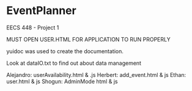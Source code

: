 # EventPlanner
EECS 448 - Project 1


MUST OPEN USER.HTML FOR APPLICATION TO RUN PROPERLY

yuidoc was used to create the documentation.

Look at dataIO.txt to find out about data management

Alejandro: userAvailability.html & .js
Herbert: add_event.html & js
Ethan: user.html & js
Shogun: AdminMode html & js
